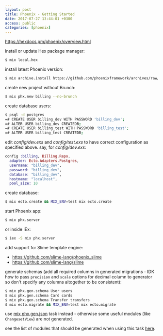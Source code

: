 ```yaml
---
layout: post
title: Phoenix - Getting Started
date: 2017-07-27 13:44:01 +0300
access: public
categories: [phoenix]
---
```


<!-- more -->

<https://hexdocs.pm/phoenix/overview.html>

install or update Hex package manager:

```sh
$ mix local.hex
```

install latest Phoenix version:

```sh
$ mix archive.install https://github.com/phoenixframework/archives/raw/master/phx_new.ez
```

create new project without Brunch:

```sh
$ mix phx.new billing --no-brunch
```

create database users:

```sh
$ psql -d postgres
=# CREATE USER billing_dev WITH PASSWORD 'billing_dev';
=# ALTER USER billing_dev CREATEDB;
=# CREATE USER billing_test WITH PASSWORD 'billing_test';
=# ALTER USER billing_test CREATEDB;
```

edit _config/dev.exs_ and _config/test.exs_ to have correct configuration
as specified above. say, for _config/dev.exs_:

```elixir
config :billing, Billing.Repo,
  adapter: Ecto.Adapters.Postgres,
  username: "billing_dev",
  password: "billing_dev",
  database: "billing_dev",
  hostname: "localhost",
  pool_size: 10
```

create database:

```sh
$ mix ecto.create && MIX_ENV=test mix ecto.create
```

start Phoenix app:

```sh
$ mix phx.server
```

or inside IEx:

```sh
$ iex -S mix phx.server
```

add support for Slime template engine:

- <https://github.com/slime-lang/phoenix_slime>
- <https://github.com/slime-lang/slime>

generate schemas (add all required columns in generated migrations -
IDK how to pass `precision` and `scale` options for decimal column to
generator so don't specify any columns altogether to be consistent):

```sh
$ mix phx.gen.schema User users
$ mix phx.gen.schema Card cards
$ mix phx.gen.schema Transfer transfers
$ mix ecto.migrate && MIX_ENV=test mix ecto.migrate
```

use [mix phx.gen.json](https://hexdocs.pm/phoenix/Mix.Tasks.Phx.Gen.Json.html) task
instead - otherwise some useful modules (like `ChangesetView`) are not generated.

see the list of modules that should be generated when using this task
[here](https://github.com/phoenixframework/phoenix/tree/master/priv/templates/phx.gen.json).
